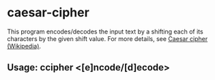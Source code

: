 # caesar-cipher

This program encodes/decodes the input text by a shifting each of its characters by the given shift value.
For more details, see [Caesar cipher (Wikipedia)](https://en.wikipedia.org/wiki/Caesar_cipher).

## Usage: ccipher <[e]ncode/[d]ecode> <shift value> <text>
